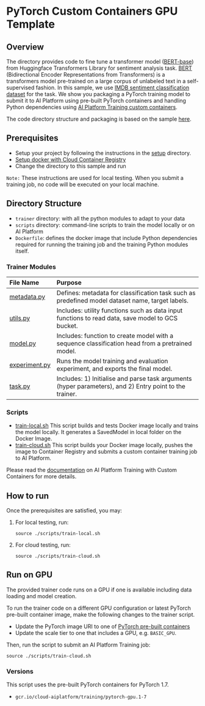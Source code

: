# PyTorch Custom Containers GPU Template

## Overview

The directory provides code to fine tune a transformer model ([BERT-base](https://huggingface.co/bert-base-cased)) from Huggingface Transformers Library for sentiment analysis task.  [BERT](https://ai.googleblog.com/2018/11/open-sourcing-bert-state-of-art-pre.html) (Bidirectional Encoder Representations from Transformers) is a transformers model pre-trained on a large corpus of unlabeled text in a self-supervised fashion. In this sample, we use [IMDB sentiment classification dataset](https://huggingface.co/datasets/imdb) for the task. We show you packaging a PyTorch training model to submit it to AI Platform using pre-built PyTorch containers and handling Python dependencies using [AI Platform Training custom containers](https://cloud.google.com/ai-platform/training/docs/custom-containers-training).

The code directory structure and packaging is based on the sample [here](https://github.com/GoogleCloudPlatform/ai-platform-samples/blob/main/training/pytorch/structured/).

## Prerequisites

* Setup your project by following the instructions in the [setup](../../../../../setup/) directory.
* [Setup docker with Cloud Container Registry](https://cloud.google.com/container-registry/docs/pushing-and-pulling)
* Change the directory to this sample and run

`Note:` These instructions are used for local testing. When you submit a training job, no code will be executed on your local machine.


## Directory Structure

* `trainer` directory: with all the python modules to adapt to your data
* `scripts` directory: command-line scripts to train the model locally or on AI Platform
* `Dockerfile`: defines the docker image that include Python dependencies required for running the training job and the training Python modules itself.

### Trainer Modules
| File Name | Purpose |
| :-------- | :------ |
| [metadata.py](trainer/metadata.py) | Defines: metadata for classification task such as predefined model dataset name, target labels. |
| [utils.py](trainer/utils.py) | Includes: utility functions such as data input functions to read data, save model to GCS bucket. |
| [model.py](trainer/model.py) | Includes: function to create model with a sequence classification head from a pretrained model. |
| [experiment.py](trainer/experiment.py) | Runs the model training and evaluation experiment, and exports the final model. |
| [task.py](trainer/task.py) | Includes: 1) Initialise and parse task arguments (hyper parameters), and 2) Entry point to the trainer. |

### Scripts

* [train-local.sh](scripts/train-local) This script builds and tests Docker image locally and trains the model locally. It generates a SavedModel in local folder on the Docker Image.
* [train-cloud.sh](scripts/train-cloud.sh) This script builds your Docker image locally, pushes the image to Container Registry and submits a custom container training job to AI Platform.

Please read the [documentation](https://cloud.google.com/ai-platform/training/docs/custom-containers-training) on AI Platform Training with Custom Containers for more details.

## How to run

Once the prerequisites are satisfied, you may:

1. For local testing, run:
    ```
    source ./scripts/train-local.sh
    ```
2. For cloud testing, run:
    ```
    source ./scripts/train-cloud.sh
    ```

## Run on GPU
The provided trainer code runs on a GPU if one is available including data loading and model creation.

To run the trainer code on a different GPU configuration or latest PyTorch pre-built container image, make the following changes to the trainer script.
* Update the PyTorch image URI to one of [PyTorch pre-built containers](https://cloud.google.com/ai-platform/training/docs/getting-started-pytorch#pytorch_containers)
* Update the scale tier to one that includes a GPU, e.g. `BASIC_GPU`.

Then, run the script to submit an AI Platform Training job:
```
source ./scripts/train-cloud.sh
```

### Versions
This script uses the pre-built PyTorch containers for PyTorch 1.7.
* `gcr.io/cloud-aiplatform/training/pytorch-gpu.1-7`
